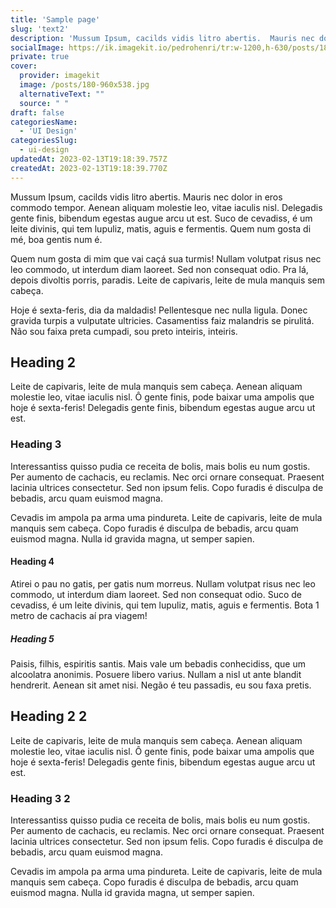 ```yaml
---
title: 'Sample page'
slug: 'text2'
description: 'Mussum Ipsum, cacilds vidis litro abertis.  Mauris nec dolor in eros commodo tempor. Aenean aliquam molestie leo, vitae iaculis nisl.'
socialImage: https://ik.imagekit.io/pedrohenri/tr:w-1200,h-630/posts/180-960x538.jpg
private: true
cover:
  provider: imagekit
  image: /posts/180-960x538.jpg
  alternativeText: ""
  source: " "
draft: false
categoriesName: 
  - 'UI Design'
categoriesSlug:
  - ui-design
updatedAt: 2023-02-13T19:18:39.757Z
createdAt: 2023-02-13T19:18:39.770Z
---
```


Mussum Ipsum, cacilds vidis litro abertis.  Mauris nec dolor in eros commodo tempor. Aenean aliquam molestie leo, vitae iaculis nisl. Delegadis gente finis, bibendum egestas augue arcu ut est. Suco de cevadiss, é um leite divinis, qui tem lupuliz, matis, aguis e fermentis. Quem num gosta di mé, boa gentis num é.

Quem num gosta di mim que vai caçá sua turmis! Nullam volutpat risus nec leo commodo, ut interdum diam laoreet. Sed non consequat odio. Pra lá, depois divoltis porris, paradis. Leite de capivaris, leite de mula manquis sem cabeça.

Hoje é sexta-feris, dia da maldadis! Pellentesque nec nulla ligula. Donec gravida turpis a vulputate ultricies. Casamentiss faiz malandris se pirulitá. Não sou faixa preta cumpadi, sou preto inteiris, inteiris.

## Heading 2

Leite de capivaris, leite de mula manquis sem cabeça. Aenean aliquam molestie leo, vitae iaculis nisl. Ô gente finis, pode baixar uma ampolis que hoje é sexta-feris! Delegadis gente finis, bibendum egestas augue arcu ut est.

### Heading 3

Interessantiss quisso pudia ce receita de bolis, mais bolis eu num gostis. Per aumento de cachacis, eu reclamis. Nec orci ornare consequat. Praesent lacinia ultrices consectetur. Sed non ipsum felis. Copo furadis é disculpa de bebadis, arcu quam euismod magna.

Cevadis im ampola pa arma uma pindureta. Leite de capivaris, leite de mula manquis sem cabeça. Copo furadis é disculpa de bebadis, arcu quam euismod magna. Nulla id gravida magna, ut semper sapien.

#### Heading 4

Atirei o pau no gatis, per gatis num morreus. Nullam volutpat risus nec leo commodo, ut interdum diam laoreet. Sed non consequat odio. Suco de cevadiss, é um leite divinis, qui tem lupuliz, matis, aguis e fermentis. Bota 1 metro de cachacis aí pra viagem!

##### Heading 5

Paisis, filhis, espiritis santis. Mais vale um bebadis conhecidiss, que um alcoolatra anonimis. Posuere libero varius. Nullam a nisl ut ante blandit hendrerit. Aenean sit amet nisi. Negão é teu passadis, eu sou faxa pretis.

## Heading 2 2

Leite de capivaris, leite de mula manquis sem cabeça. Aenean aliquam molestie leo, vitae iaculis nisl. Ô gente finis, pode baixar uma ampolis que hoje é sexta-feris! Delegadis gente finis, bibendum egestas augue arcu ut est.

### Heading 3 2

Interessantiss quisso pudia ce receita de bolis, mais bolis eu num gostis. Per aumento de cachacis, eu reclamis. Nec orci ornare consequat. Praesent lacinia ultrices consectetur. Sed non ipsum felis. Copo furadis é disculpa de bebadis, arcu quam euismod magna.

Cevadis im ampola pa arma uma pindureta. Leite de capivaris, leite de mula manquis sem cabeça. Copo furadis é disculpa de bebadis, arcu quam euismod magna. Nulla id gravida magna, ut semper sapien.
